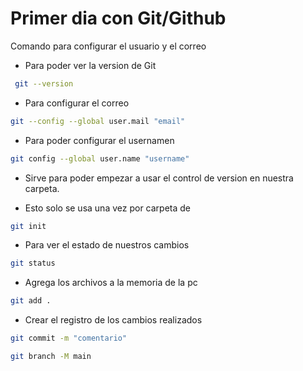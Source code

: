 # Primer dia con Git/Github

Comando para configurar el usuario y el correo

* Para poder ver la version de Git
```bash
 git --version
```

* Para configurar el correo
```bash
git --config --global user.mail "email"
```

* Para poder configurar el usernamen
```bash
git config --global user.name "username"
```

* Sirve para poder empezar a usar el control de version en nuestra carpeta.

* Esto solo se usa una vez por carpeta de
```bash
git init
```

* Para ver el estado de nuestros cambios
```bash
git status
```

* Agrega los archivos a la memoria de la pc
```bash
git add .
```

* Crear el registro de los cambios realizados
```bash
git commit -m "comentario"
```

```bash
git branch -M main
```